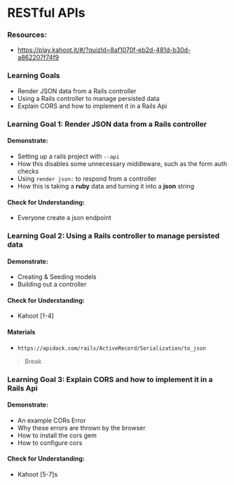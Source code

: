 # RESTful APIs

### Resources: 

* <https://play.kahoot.it/#/?quizId=8af1070f-eb2d-481d-b30d-a862207f74f9>



### Learning Goals

- Render JSON data from a Rails controller
- Using a Rails controller to manage persisted data  
- Explain CORS and how to implement it in a Rails Api


### Learning Goal 1: Render JSON data from a Rails controller

#### Demonstrate:

- Setting up a rails project with `--api`
- How this disables some unnecessary middleware, such as the form auth checks
- Using `render json:` to respond from a controller
- How this is taking a **ruby** data and turning it into a **json** string

#### Check for Understanding: 

* Everyone create a json endpoint



### Learning Goal 2: Using a Rails controller to manage persisted data  

#### Demonstrate:

* Creating & Seeding models 
* Building out a controller

#### Check for Understanding: 

* Kahoot [1-4]

#### Materials

- `https://apidock.com/rails/ActiveRecord/Serialization/to_json`




> Break



### Learning Goal 3: Explain CORS and how to implement it in a Rails Api

#### Demonstrate:

* An example CORs Error
* Why these errors are thrown by the browser
* How to install the cors gem
* How to configure cors

#### Check for Understanding: 

* Kahoot [5-7]s
